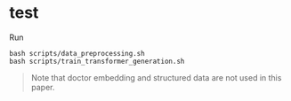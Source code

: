# test
Run
```
bash scripts/data_preprocessing.sh
bash scripts/train_transformer_generation.sh
```
> Note that doctor embedding and structured data are not used in this paper.